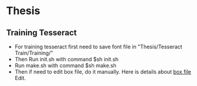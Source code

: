 # Thesis


## Training Tesseract
* For training tesseract first need to save font file in "Thesis/Tesseract Train/Training/"
* Then Run init.sh with command $sh init.sh
* Run make.sh with command $sh make.sh
* Then if need to edit box file, do it manually. Here is details about [box file](https://github.com/tesseract-ocr/tesseract/wiki/TrainingTesseract#Make-Box-Files) Edit.
